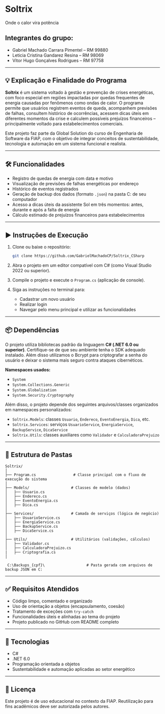 # Soltrix  
Onde o calor vira potência

## Integrantes do grupo:

- Gabriel Machado Carrara Pimentel – RM 99880  
- Leticia Cristina Gandarez Resina – RM 98069  
- Vitor Hugo Gonçalves Rodrigues – RM 97758  

---

## 💡 Explicação e Finalidade do Programa

**Soltrix** é um sistema voltado à gestão e prevenção de crises energéticas, com foco especial em regiões impactadas 
por quedas frequentes de energia causadas por fenômenos como ondas de calor. 
O programa permite que usuários registrem eventos de queda, acompanhem previsões de falhas, consultem histórico de ocorrências, 
acessem dicas úteis em diferentes momentos da crise e calculem possíveis prejuízos financeiros – 
principalmente voltado para estabelecimentos comerciais.

Este projeto faz parte da Global Solution do curso de Engenharia de Software da FIAP, com o objetivo de integrar 
conceitos de sustentabilidade, tecnologia e automação em um sistema funcional e realista.

---

## 🛠️ Funcionalidades

- Registro de quedas de energia com data e motivo
- Visualização de previsões de falhas energéticas por endereço
- Histórico de eventos registrados
- Geração de backup dos dados (formato `.json`) na pasta C: de seu computador
- Acesso a dicas úteis da assistente Sol em três momentos: antes, durante e após a falta de energia
- Cálculo estimado de prejuízos financeiros para estabelecimentos

---

## ▶️ Instruções de Execução

1. Clone ou baixe o repositório:
   ```bash
   git clone https://github.com/GabrielMachadoCP/Soltrix_CSharp
   ```

2. Abra o projeto em um editor compatível com C# (como Visual Studio 2022 ou superior).

3. Compile o projeto e execute o `Program.cs` (aplicação de console).

4. Siga as instruções no terminal para:
   - Cadastrar um novo usuário
   - Realizar login
   - Navegar pelo menu principal e utilizar as funcionalidades

---

## 📦 Dependências

O projeto utiliza bibliotecas padrão da linguagem **C# (.NET 6.0 ou superior)**. 
Certifique-se de que seu ambiente tenha o SDK adequado instalado. 
Além disso utilizamos o Bcrypt para criptografar a senha do usuário e deixar o sistema mais seguro contra ataques cibernéticos.

**Namespaces usados:**

- `System`
- `System.Collections.Generic`
- `System.Globalization`
- `System.Security.Cryptography`

Além disso, o projeto depende dos seguintes arquivos/classes organizados em namespaces personalizados:

- `Soltrix.Models`: classes `Usuario`, `Endereco`, `EventoEnergia`, `Dica`, etc.
- `Soltrix.Services`: serviços `UsuarioService`, `EnergiaService`, `BackupService`, `DicaService`
- `Soltrix.Utils`: classes auxiliares como `Validador` e `CalculadoraPrejuizo`

---

## 📁 Estrutura de Pastas

```
Soltrix/
│
├── Program.cs                 # Classe principal com o fluxo de execução do sistema
│
├── Models/                   # Classes de modelo (dados)
│   ├── Usuario.cs
│   ├── Endereco.cs
│   ├── EventoEnergia.cs
│   ├── Dica.cs
│
├── Services/                 # Camada de serviços (lógica de negócio)
│   ├── UsuarioService.cs
│   ├── EnergiaService.cs
│   ├── BackupService.cs
│   ├── DicaService.cs
│
├── Utils/                    # Utilitários (validações, cálculos)
│   ├── Validador.cs
│   ├── CalculadoraPrejuizo.cs
|   ├── Criptografia.cs
│

 C:\Backups_{cpf}\                   # Pasta gerada com arquivos de backup JSON em C:
```

---

## ✅ Requisitos Atendidos

- Código limpo, comentado e organizado
- Uso de orientação a objetos (encapsulamento, coesão)
- Tratamento de exceções com `try-catch`
- Funcionalidades úteis e alinhadas ao tema do projeto
- Projeto publicado no GitHub com README completo

---

## 🌱 Tecnologias

- C#
- .NET 6.0
- Programação orientada a objetos
- Sustentabilidade e automação aplicadas ao setor energético

---

## 📄 Licença

Este projeto é de uso educacional no contexto da FIAP. Reutilização para fins acadêmicos deve ser autorizada pelos autores.

